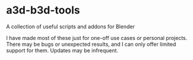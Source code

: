 # a3d-b3d-tools
A collection of useful scripts and addons for Blender

I have made most of these just for one-off use cases or personal projects. There may be bugs or unexpected results, and I can only offer limited support for them.
Updates may be infrequent. 
